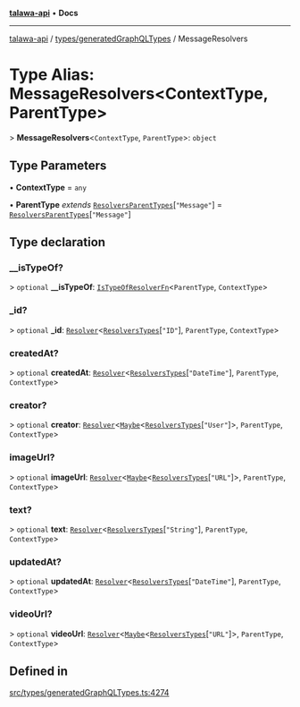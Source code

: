[**talawa-api**](../../../README.md) • **Docs**

***

[talawa-api](../../../modules.md) / [types/generatedGraphQLTypes](../README.md) / MessageResolvers

# Type Alias: MessageResolvers\<ContextType, ParentType\>

\> **MessageResolvers**\<`ContextType`, `ParentType`\>: `object`

## Type Parameters

• **ContextType** = `any`

• **ParentType** *extends* [`ResolversParentTypes`](ResolversParentTypes.md)\[`"Message"`\] = [`ResolversParentTypes`](ResolversParentTypes.md)\[`"Message"`\]

## Type declaration

### \_\_isTypeOf?

\> `optional` **\_\_isTypeOf**: [`IsTypeOfResolverFn`](IsTypeOfResolverFn.md)\<`ParentType`, `ContextType`\>

### \_id?

\> `optional` **\_id**: [`Resolver`](Resolver.md)\<[`ResolversTypes`](ResolversTypes.md)\[`"ID"`\], `ParentType`, `ContextType`\>

### createdAt?

\> `optional` **createdAt**: [`Resolver`](Resolver.md)\<[`ResolversTypes`](ResolversTypes.md)\[`"DateTime"`\], `ParentType`, `ContextType`\>

### creator?

\> `optional` **creator**: [`Resolver`](Resolver.md)\<[`Maybe`](Maybe.md)\<[`ResolversTypes`](ResolversTypes.md)\[`"User"`\]\>, `ParentType`, `ContextType`\>

### imageUrl?

\> `optional` **imageUrl**: [`Resolver`](Resolver.md)\<[`Maybe`](Maybe.md)\<[`ResolversTypes`](ResolversTypes.md)\[`"URL"`\]\>, `ParentType`, `ContextType`\>

### text?

\> `optional` **text**: [`Resolver`](Resolver.md)\<[`ResolversTypes`](ResolversTypes.md)\[`"String"`\], `ParentType`, `ContextType`\>

### updatedAt?

\> `optional` **updatedAt**: [`Resolver`](Resolver.md)\<[`ResolversTypes`](ResolversTypes.md)\[`"DateTime"`\], `ParentType`, `ContextType`\>

### videoUrl?

\> `optional` **videoUrl**: [`Resolver`](Resolver.md)\<[`Maybe`](Maybe.md)\<[`ResolversTypes`](ResolversTypes.md)\[`"URL"`\]\>, `ParentType`, `ContextType`\>

## Defined in

[src/types/generatedGraphQLTypes.ts:4274](https://github.com/PalisadoesFoundation/talawa-api/blob/5e38dbf44e47f2fc703410fad29ab5c8f7f26c77/src/types/generatedGraphQLTypes.ts#L4274)
